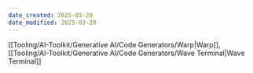 ```yaml
---
date_created: 2025-03-20
date_modified: 2025-03-20
---
```

[[Tooling/AI-Toolkit/Generative AI/Code Generators/Warp|Warp]], [[Tooling/AI-Toolkit/Generative AI/Code Generators/Wave Terminal|Wave Terminal]]

